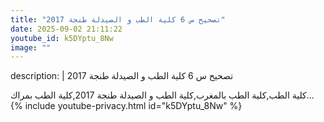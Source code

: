 ```yaml
---
title: "تصحيح س 6 كلية الطب و الصيدلة طنجة 2017"
date: 2025-09-02 21:11:22 
youtube_id: k5DYptu_8Nw
image: ""
---
```

description: |
  تصحيح س 6 كلية الطب و الصيدلة طنجة 2017
  
  
  كلية الطب,كلية الطب بالمغرب,كلية الطب و الصيدلة طنجة 2017,كلية الطب بمراك...
{% include youtube-privacy.html id="k5DYptu_8Nw" %}
